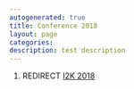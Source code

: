 ```yaml
---
autogenerated: true
title: Conference 2018
layout: page
categories: 
description: test description
---
```


1.  REDIRECT [I2K 2018](I2K_2018)
